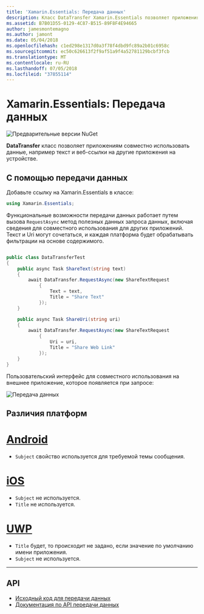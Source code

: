 ```yaml
---
title: 'Xamarin.Essentials: Передача данных'
description: Класс DataTransfer Xamarin.Essentials позволяет приложениям совместно использовать данные, например текст и веб-ссылки на другие приложения на устройстве.
ms.assetid: B7B01D55-0129-4C87-B515-89F8F4E94665
author: jamesmontemagno
ms.author: jamont
ms.date: 05/04/2018
ms.openlocfilehash: c1ed298e1317d0a3f78f4dbd9fc89a2b01c6958c
ms.sourcegitcommit: ec50c626613f2f9af51a9f4a52781129bcbf3fcb
ms.translationtype: MT
ms.contentlocale: ru-RU
ms.lasthandoff: 07/05/2018
ms.locfileid: "37855114"
---
```

# <a name="xamarinessentials-data-transfer"></a>Xamarin.Essentials: Передача данных

![Предварительные версии NuGet](~/media/shared/pre-release.png)

**DataTransfer** класс позволяет приложениям совместно использовать данные, например текст и веб-ссылки на другие приложения на устройстве.

## <a name="using-data-transfer"></a>С помощью передачи данных

Добавьте ссылку на Xamarin.Essentials в классе:

```csharp
using Xamarin.Essentials;
```

Функциональные возможности передачи данных работает путем вызова `RequestAsync` метод полезных данных запроса данных, включая сведения для совместного использования для других приложений. Текст и Uri могут сочетаться, и каждая платформа будет обрабатывать фильтрации на основе содержимого.

```csharp

public class DataTransferTest
{
    public async Task ShareText(string text)
    {
        await DataTransfer.RequestAsync(new ShareTextRequest
            {
                Text = text,
                Title = "Share Text"
            });
    }

    public async Task ShareUri(string uri)
    {
        await DataTransfer.RequestAsync(new ShareTextRequest
            {
                Uri = uri,
                Title = "Share Web Link"
            });
    }
}
```

Пользовательский интерфейс для совместного использования на внешнее приложение, которое появляется при запросе:

![Передача данных](data-transfer-images/data-transfer.png)

## <a name="platform-differences"></a>Различия платформ

# <a name="androidtabandroid"></a>[Android](#tab/android)

* `Subject` свойство используется для требуемой темы сообщения.

# <a name="iostabios"></a>[iOS](#tab/ios)

* `Subject` не используется.
* `Title` не используется. 

# <a name="uwptabuwp"></a>[UWP](#tab/uwp)

* `Title` будет, то происходит не задано, если значение по умолчанию имени приложения.
* `Subject` не используется.

-----

## <a name="api"></a>API

- [Исходный код для передачи данных](https://github.com/xamarin/Essentials/tree/master/Xamarin.Essentials/DataTransfer)
- [Документация по API передачи данных](xref:Xamarin.Essentials.DataTransfer)
